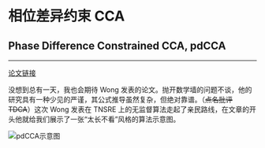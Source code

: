 # 相位差异约束 CCA
## Phase Difference Constrained CCA, pdCCA
***

[论文链接][pdCCA]

没想到总有一天，我也会期待 Wong 发表的论文。抛开数学墙的问题不谈，他的研究具有一种少见的严谨，其公式推导虽然复杂，但绝对靠谱。（~~点名批评 TDCA~~）这次 Wong 发表在 TNSRE 上的无监督算法走起了亲民路线，在文章的开头他就给我们展示了一张“太长不看”风格的算法示意图。

![pdCCA示意图](pdCCA-1.png)



[pdCCA]: https://ieeexplore.ieee.org/document/10040695/